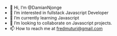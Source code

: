- 👋 Hi, I’m @DamianNjonge
- 👀 I’m interested in fullstack Javascript Developer
- 🌱 I’m currently learning Javascript
- 💞️ I’m looking to collaborate on Javascript projects.
- 📫 How to reach me at fredmuturi@gmail.com


